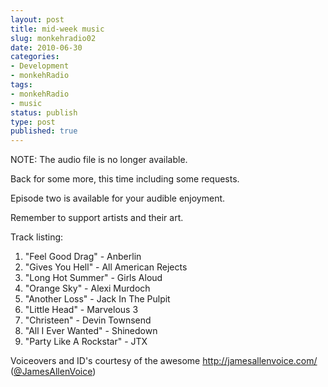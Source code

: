 ```yaml
---
layout: post
title: mid-week music
slug: monkehradio02
date: 2010-06-30
categories:
- Development
- monkehRadio
tags:
- monkehRadio
- music
status: publish
type: post
published: true
---
```


NOTE: The audio file is no longer available.

<p>Back for some more, this time including some requests.</p>
<p>Episode two is available for your audible enjoyment.</p>

<p>Remember to support artists and their art.</p>
<p>Track listing:</p>
<ol>
<li>"Feel Good Drag" - Anberlin</li>
<li>"Gives You Hell" - All American Rejects</li>
<li>"Long Hot Summer" - Girls Aloud</li>
<li>"Orange Sky" - Alexi Murdoch</li>
<li>"Another Loss" - Jack In The Pulpit</li>
<li>"Little Head" - Marvelous 3</li>
<li>"Christeen" - Devin Townsend</li>
<li>"All I Ever Wanted" - Shinedown</li>
<li>"Party Like A Rockstar" - JTX</li>
</ol>
<p>Voiceovers and ID's courtesy of the awesome <a title="Visit jamesallenvoice.com" href="http://jamesallenvoice.com/" target="_blank">http://jamesallenvoice.com/</a> (<a title="Visit @JamesAllenVoice on Twitter" href="http://twitter.com/JamesAllenVoice" target="_blank">@JamesAllenVoice</a>)</p>

